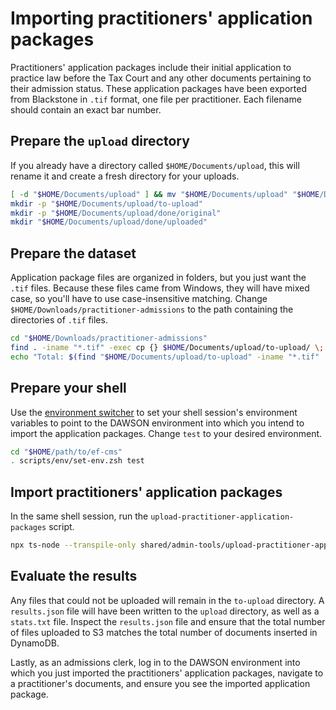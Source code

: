 # Importing practitioners' application packages

Practitioners' application packages include their initial application to practice law before the Tax Court and any other documents pertaining to their admission status. These application packages have been exported from Blackstone in `.tif` format, one file per practitioner. Each filename should contain an exact bar number.

## Prepare the `upload` directory

If you already have a directory called `$HOME/Documents/upload`, this will rename it and create a fresh directory for your uploads.

```bash
[ -d "$HOME/Documents/upload" ] && mv "$HOME/Documents/upload" "$HOME/Documents/upload-bak-$(date +%s)"
mkdir -p "$HOME/Documents/upload/to-upload"
mkdir -p "$HOME/Documents/upload/done/original"
mkdir "$HOME/Documents/upload/done/uploaded"
```

## Prepare the dataset

Application package files are organized in folders, but you just want the `.tif` files. Because these files came from Windows, they will have mixed case, so you'll have to use case-insensitive matching. Change `$HOME/Downloads/practitioner-admissions` to the path containing the directories of `.tif` files.

```bash
cd "$HOME/Downloads/practitioner-admissions"
find . -iname "*.tif" -exec cp {} $HOME/Documents/upload/to-upload/ \;
echo "Total: $(find "$HOME/Documents/upload/to-upload" -iname "*.tif" | wc -l)"
```

## Prepare your shell

Use the [environment switcher](/scripts/env/environment-switcher.md) to set your shell session's environment variables to point to the DAWSON environment into which you intend to import the application packages. Change `test` to your desired environment.

```bash
cd "$HOME/path/to/ef-cms"
. scripts/env/set-env.zsh test
```

## Import practitioners' application packages

In the same shell session, run the `upload-practitioner-application-packages` script.

```bash
npx ts-node --transpile-only shared/admin-tools/upload-practitioner-application-packages.js > "$HOME/Documents/upload/stats-$(date +%s).txt"
```

## Evaluate the results

Any files that could not be uploaded will remain in the `to-upload` directory. A `results.json` file will have been written to the `upload` directory, as well as a `stats.txt` file. Inspect the `results.json` file and ensure that the total number of files uploaded to S3 matches the total number of documents inserted in DynamoDB.

Lastly, as an admissions clerk, log in to the DAWSON environment into which you just imported the practitioners' application packages, navigate to a practitioner's documents, and ensure you see the imported application package.
